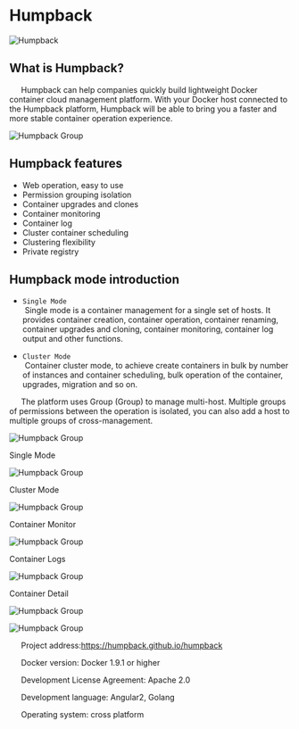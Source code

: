 # Humpback

![Humpback](_media/logo.png)

## What is Humpback?

&ensp;&ensp;&ensp;Humpback can help companies quickly build lightweight Docker container cloud management platform. With your Docker host connected to the Humpback platform, Humpback will be able to bring you a faster and more stable container operation experience. 

![Humpback Group](_media/humpback-arch.png)

## Humpback features

- Web operation, easy to use
- Permission grouping isolation
- Container upgrades and clones
- Container monitoring
- Container log
- Cluster container scheduling
- Clustering flexibility
- Private registry

## Humpback mode introduction
- `Single Mode`   
  Single mode is a container management for a single set of hosts. It provides container creation, container operation, container renaming, container upgrades and cloning, container monitoring, container log output and other functions.   

- `Cluster Mode`   
  Container cluster mode, to achieve create containers in bulk by number of instances and container scheduling, bulk operation of the container, upgrades, migration and so on.

&ensp;&ensp;&ensp;The platform uses Group (Group) to manage multi-host. Multiple groups of permissions between the operation is isolated, you can also add a host to multiple groups of cross-management.

![Humpback Group](_media/humpback-web.png)

Single Mode

![Humpback Group](_media/single-mode-ui.png)

Cluster Mode

![Humpback Group](_media/cluster-mode-ui.png)

Container Monitor

![Humpback Group](_media/container-monitor.png)

Container Logs

![Humpback Group](_media/container-logs.png)

Container Detail

![Humpback Group](_media/container-single-info.png)

![Humpback Group](_media/container-cluster-info.png)

&ensp;&ensp;&ensp;Project address:<a href="https://humpback.github.io/humpback">https://humpback.github.io/humpback</a> 

&ensp;&ensp;&ensp;Docker version: Docker 1.9.1 or higher

&ensp;&ensp;&ensp;Development License Agreement: Apache 2.0   

&ensp;&ensp;&ensp;Development language: Angular2, Golang   

&ensp;&ensp;&ensp;Operating system: cross platform








